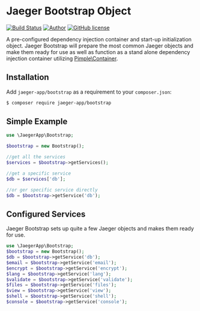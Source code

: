 # Jaeger Bootstrap Object

[![Build Status](https://travis-ci.org/jaeger-app/bootstrap.svg?branch=master)](https://travis-ci.org/jaeger-app/bootstrap)
[![Author](http://img.shields.io/badge/author-@mithra62-blue.svg?style=flat-square)](https://twitter.com/mithra62)
[![GitHub license](https://img.shields.io/badge/license-MIT-blue.svg)](https://raw.githubusercontent.com/jaeger-app/bootstrap/master/LICENSE)

A pre-configured dependency injection container and start-up initialization object. Jaeger Bootstrap will prepare the most common Jaeger objects and make them ready for use as well as function as a stand alone dependency injection container utilizing [Pimple\Container](https://packagist.org/packages/pimple/pimple).

## Installation
Add `jaeger-app/bootstrap` as a requirement to your `composer.json`:

```bash
$ composer require jaeger-app/bootstrap
```

## Simple Example


```php
use \JaegerApp\Bootstrap;

$bootstrap = new Bootstrap();

//get all the services
$services = $bootstrap->getServices();

//get a specific service
$db = $services['db']; 

//or ger specific service directly
$db = $bootstrap->getService('db');

```

## Configured Services

Jaeger Bootstrap sets up quite a few Jaeger objects and makes them ready for use. 

```php
use \JaegerApp\Bootstrap;
$bootstrap = new Bootstrap();
$db = $bootstrap->getService('db');
$email = $bootstrap->getService('email');
$encrypt = $bootstrap->getService('encrypt');
$lang = $bootstrap->getService('lang');
$validate = $bootstrap->getService('validate');
$files = $bootstrap->getService('files');
$view = $bootstrap->getService('view');
$shell = $bootstrap->getService('shell');
$console = $bootstrap->getService('console');

```